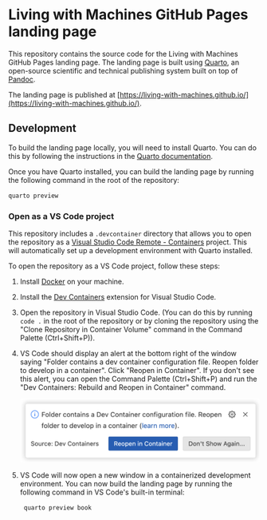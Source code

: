 # Living with Machines GitHub Pages landing page

This repository contains the source code for the Living with Machines GitHub Pages landing page. The landing page is built using [Quarto](https://quarto.org/), an open-source scientific and technical publishing system built on top of [Pandoc](https://pandoc.org/).

The landing page is published at [https://living-with-machines.github.io/](https://living-with-machines.github.io/).

## Development

To build the landing page locally, you will need to install Quarto. You can do this by following the instructions in the [Quarto documentation](https://quarto.org/docs/getting-started/installation.html).

Once you have Quarto installed, you can build the landing page by running the following command in the root of the repository:

```bash
quarto preview
```

### Open as a VS Code project

This repository includes a `.devcontainer` directory that allows you to open the repository as a [Visual Studio Code Remote - Containers](https://code.visualstudio.com/docs/remote/containers) project. This will automatically set up a development environment with Quarto installed.

To open the repository as a VS Code project, follow these steps:

1. Install [Docker](https://www.docker.com/get-started) on your machine.

2. Install the [Dev Containers](https://marketplace.visualstudio.com/items?itemName=ms-vscode-remote.remote-containers) extension for Visual Studio Code.

3. Open the repository in Visual Studio Code. (You can do this by running `code .` in the root of the repository or by cloning the repository using the "Clone Repository in Container Volume" command in the Command Palette (Ctrl+Shift+P)).

4. VS Code should display an alert at the bottom right of the window saying "Folder contains a dev container configuration file. Reopen folder to develop in a container". Click "Reopen in Container".  If you don't see this alert, you can open the Command Palette (Ctrl+Shift+P) and run the "Dev Containers: Rebuild and Reopen in Container" command.  
  
   ![Reopen in Container](_how-to/dev-container.png)

5. VS Code will now open a new window in a containerized development environment. You can now build the landing page by running the following command in VS Code's built-in terminal:

   ```bash
    quarto preview book
    ```

